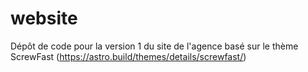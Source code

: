# website
Dépôt de code pour la version 1 du site de l'agence basé sur le thème ScrewFast (https://astro.build/themes/details/screwfast/)

